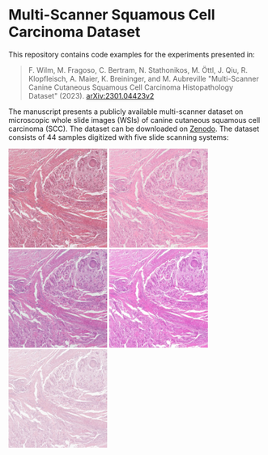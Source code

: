 # Multi-Scanner Squamous Cell Carcinoma Dataset

This repository contains code examples for the experiments presented in:

> F. Wilm, M. Fragoso, C. Bertram, N. Stathonikos, M. Öttl, J. Qiu, R. Klopfleisch, A. Maier, K. Breininger, and 
M. Aubreville "Multi-Scanner Canine Cutaneous Squamous Cell Carcinoma Histopathology Dataset" (2023).
[arXiv:2301.04423v2](https://doi.org/10.48550/arXiv.2301.04423) 

The manuscript presents a publicly available multi-scanner dataset on microscopic whole slide images (WSIs) of canine 
cutaneous squamous cell carcinoma (SCC). The dataset can be downloaded on 
[Zenodo](https://www.doi.org/10.5281/zenodo.7418554). The dataset consists of 44 samples digitized with five slide 
scanning systems:

<p float="left">
  <img src="aperio.png" width="195" alt="Aperio ScanScope CS2"/>
  <img src="nz210.png" width="195" alt="NanoZoomer S210"/>
  <img src="nz2.png" width="195" alt="NanoZoomer 2.0-HT "/>
  <img src="3dhistech.png" width="195" alt="Pannoramic 1000"/>
  <img src="leica.png" width="195" alt="Aperio GT 450"/>
</p>

  
